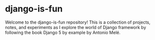 # django-is-fun
Welcome to the django-is-fun repository! This is a collection of projects, notes, and experiments as I explore the world of Django framework by following the book Django 5 by example by Antonio Melé.
